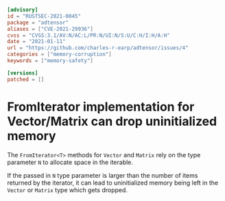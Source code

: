 ```toml
[advisory]
id = "RUSTSEC-2021-0045"
package = "adtensor"
aliases = ["CVE-2021-29936"]
cvss = "CVSS:3.1/AV:N/AC:L/PR:N/UI:N/S:U/C:H/I:H/A:H"
date = "2021-01-11"
url = "https://github.com/charles-r-earp/adtensor/issues/4"
categories = ["memory-corruption"]
keywords = ["memory-safety"]

[versions]
patched = []
```

# FromIterator implementation for Vector/Matrix can drop uninitialized memory

The `FromIterator<T>` methods for `Vector` and `Matrix` rely on the type
parameter `N` to allocate space in the iterable.

If the passed in `N` type parameter is larger than the number of items returned
by the iterator, it can lead to uninitialized memory being left in the
`Vector` or `Matrix` type which gets dropped.
